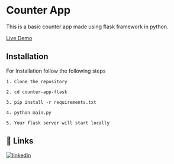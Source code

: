 
# Counter App

This is a basic counter app made using flask framework in python.

[Live Demo]()

## Installation


For Installation follow the following steps

`1. Clone the repository`

`2. cd counter-app-flask`

`3. pip install -r requirements.txt`

`4. python main.py`

`5. Your flask server will start locally`
    
## 🔗 Links

[![linkedin](https://img.shields.io/badge/linkedin-0A66C2?style=for-the-badge&logo=linkedin&logoColor=white)](https://www.linkedin.com/in/swapnil-singh-01317b21a/)

  